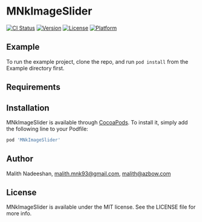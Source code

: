 # MNkImageSlider

[![CI Status](https://img.shields.io/travis/m.nadeeshan@yahoo.co.uk/MNkImageSlider.svg?style=flat)](https://travis-ci.org/m.nadeeshan@yahoo.co.uk/MNkImageSlider)
[![Version](https://img.shields.io/cocoapods/v/MNkImageSlider.svg?style=flat)](https://cocoapods.org/pods/MNkImageSlider)
[![License](https://img.shields.io/cocoapods/l/MNkImageSlider.svg?style=flat)](https://cocoapods.org/pods/MNkImageSlider)
[![Platform](https://img.shields.io/cocoapods/p/MNkImageSlider.svg?style=flat)](https://cocoapods.org/pods/MNkImageSlider)

## Example

To run the example project, clone the repo, and run `pod install` from the Example directory first.

## Requirements

## Installation

MNkImageSlider is available through [CocoaPods](https://cocoapods.org). To install
it, simply add the following line to your Podfile:

```ruby
pod 'MNkImageSlider'
```

## Author

Malith Nadeeshan, malith.mnk93@gmail.com, malith@azbow.com

## License

MNkImageSlider is available under the MIT license. See the LICENSE file for more info.
